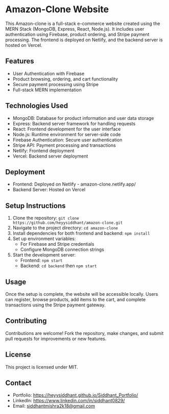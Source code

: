 # Amazon-Clone Website

This Amazon-clone is a full-stack e-commerce website created using the MERN Stack (MongoDB, Express, React, Node.js). It includes user authentication using Firebase, product ordering, and Stripe payment processing. The frontend is deployed on Netlify, and the backend server is hosted on Vercel.

## Features

- User Authentication with Firebase
- Product browsing, ordering, and cart functionality
- Secure payment processing using Stripe
- Full-stack MERN implementation

## Technologies Used

- MongoDB: Database for product information and user data storage
- Express: Backend server framework for handling requests
- React: Frontend development for the user interface
- Node.js: Runtime environment for server-side code
- Firebase Authentication: Secure user authentication
- Stripe API: Payment processing and transactions
- Netlify: Frontend deployment
- Vercel: Backend server deployment

## Deployment

- Frontend: Deployed on Netlify - amazon-clone.netlify.app/ 
- Backend Server: Hosted on Vercel 

## Setup Instructions

1. Clone the repository: `git clone https://github.com/heyysiddhant/amazon-clone.git`
2. Navigate to the project directory: `cd amazon-clone`
3. Install dependencies for both frontend and backend: `npm install`
4. Set up environment variables:
   - For Firebase and Stripe credentials
   - Configure MongoDB connection strings
5. Start the development server:
   - Frontend: `npm start`
   - Backend: `cd backend` then `npm start`

## Usage

Once the setup is complete, the website will be accessible locally. Users can register, browse products, add items to the cart, and complete transactions using the Stripe payment gateway.

## Contributing

Contributions are welcome! Fork the repository, make changes, and submit pull requests for improvements or new features.

## License

This project is licensed under MIT.

## Contact

- Portfolio: https://heyysiddhant.github.io/Siddhant_Portfolio/
- LinkedIn: https://www.linkedin.com/in/siddhant0829/
- Email: siddhantmishra2k18@gmail.com
